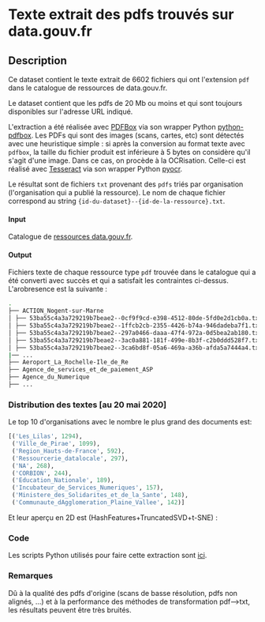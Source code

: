 # Texte extrait des pdfs trouvés sur data.gouv.fr

## Description

Ce dataset contient le texte extrait de 6602 fichiers qui ont l'extension `pdf` dans le catalogue de ressources de data.gouv.fr.

Le dataset contient que les pdfs de 20 Mb ou moins et qui sont toujours disponibles sur l'adresse URL indiqué.

L'extraction a été réalisée avec [PDFBox](https://pdfbox.apache.org/) via son wrapper Python [python-pdfbox](https://pypi.org/project/python-pdfbox/). Les PDFs qui sont des images (scans, cartes, etc)
sont détectés avec une heuristique simple : si après la conversion au format texte avec `pdfbox`, la taille du fichier produit est inférieure à 5 bytes on considère qu'il s'agit d'une image.
Dans ce cas, on procède à la OCRisation. Celle-ci est réalisé avec [Tesseract](https://github.com/tesseract-ocr/tesseract) via son wrapper Python [pyocr](https://github.com/openpaperwork/pyocr).

Le résultat sont de fichiers `txt` provenant des `pdfs` triés par organisation (l'organisation qui a publié la ressource). 
Le nom de chaque fichier correspond au string `{id-du-dataset}--{id-de-la-ressource}.txt`.

#### Input
Catalogue de [ressources data.gouv.fr](https://www.data.gouv.fr/en/datasets/catalogue-des-donnees-de-data-gouv-fr/).

#### Output
Fichiers texte de chaque ressource type `pdf` trouvée dans le catalogue qui a été converti avec succès et qui a satisfait les contraintes ci-dessus.
L'arobresence est la suivante :

```bash
.
├── ACTION_Nogent-sur-Marne
│ ├── 53ba55c4a3a729219b7beae2--0cf9f9cd-e398-4512-80de-5fd0e2d1cb0a.txt
│ ├── 53ba55c4a3a729219b7beae2--1ffcb2cb-2355-4426-b74a-946dadeba7f1.txt
│ ├── 53ba55c4a3a729219b7beae2--297a0466-daaa-47f4-972a-0d5bea2ab180.txt
│ ├── 53ba55c4a3a729219b7beae2--3ac0a881-181f-499e-8b3f-c2b0ddd528f7.txt
│ ├── 53ba55c4a3a729219b7beae2--3ca6bd8f-05a6-469a-a36b-afda5a7444a4.txt
|── ...
├── Aeroport_La_Rochelle-Ile_de_Re
├── Agence_de_services_et_de_paiement_ASP
├── Agence_du_Numerique
├── ...

```

### Distribution des textes [au 20 mai 2020]


Le top 10 d'organisations avec le nombre le plus grand des documents est: 
```python
[('Les_Lilas', 1294),
 ('Ville_de_Pirae', 1099),
 ('Region_Hauts-de-France', 592),
 ('Ressourcerie_datalocale', 297),
 ('NA', 268),
 ('CORBION', 244),
 ('Education_Nationale', 189),
 ('Incubateur_de_Services_Numeriques', 157),
 ('Ministere_des_Solidarites_et_de_la_Sante', 148),
 ('Communaute_dAgglomeration_Plaine_Vallee', 142)]
```
Et leur aperçu en 2D est (HashFeatures+TruncatedSVD+t-SNE) :


### Code
Les scripts Python utilisés pour faire cette extraction sont [ici](https://github.com/psorianom/data_gouv_text).

### Remarques
Dû à la qualité des pdfs d'origine (scans de basse résolution, pdfs non alignés, ...) et à la performance des méthodes de transformation pdf-->txt, les résultats peuvent être très bruités.
